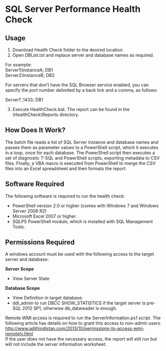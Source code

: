 SQL Server Performance Health Check 
===================================

Usage
-----
1.	Download Health Check folder to the desired location.
2.	Open DBList.txt and replace server and database names as required. 

For example:  
Server1\InstanceA; DB1  
Server2\InstanceB; DB2  

For servers that don’t have the SQL Browser service enabled, you can specify the port number delimited by a back tick and a comma, as follows:

Server1`,1433; DB1  
 
3.	Execute HealthCheck.bat.
The report can be found in the \HealthCheck\Reports directory. 

How Does It Work?
-----------------
The batch file reads a list of SQL Server instance and database names and passes them as parameter values to a PowerShell script, which it executes in a loop, once for each database. The PowerShell script then executes a set of diagnostic T-SQL and PowerShell scripts, exporting metadata to CSV files.  Finally, a VBA macro is executed from PowerShell to merge the CSV files into an Excel spreadsheet and then formats the report.  

Software Required
-----------------
The following software is required to run the health check:

*	PowerShell version 2.0 or higher (comes with Windows 7 and Windows Server 2008 R2)
*	Microsoft Excel 2007 or higher.
*	SQLPS PowerShell module, which is installed with SQL Management Tools.

Permissions Required
--------------------
A windows account must be used with the following access to the target server and database:  

**Server Scope**
*	View Server State

**Database Scope**
*	View Definition in target database.
*	ddl_admin to run DBCC SHOW_STATISTICS if the target server is pre-SQL 2012 SP1, otherwise db_datareader is enough.

Remote WMI access is required to run the ServerInformation.ps1 script.  The following article has details on how to grant this access to non-admin users.  
http://www.adilhindistan.com/2013/10/permissions-to-access-wmi-remotely.html  
If the user does not have the necessary access, the report will still run but will not include the server information worksheet.

